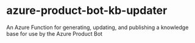# azure-product-bot-kb-updater
An Azure Function for generating, updating, and publishing a knowledge base for use by the Azure Product Bot
